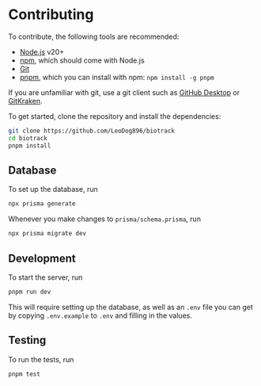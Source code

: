 # Contributing

To contribute, the following tools are recommended:

- [Node.js](https://nodejs.org/en) v20+
- [npm](https://www.npmjs.com/), which should come with Node.js
- [Git](https://git-scm.com/)
- [pnpm](https://pnpm.io/), which you can install with npm: `npm install -g pnpm`

If you are unfamiliar with git, use a git client such as [GitHub Desktop](https://desktop.github.com/) or [GitKraken](https://www.gitkraken.com/).

To get started, clone the repository and install the dependencies:

```sh
git clone https://github.com/LeoDog896/biotrack
cd biotrack
pnpm install
```

## Database

To set up the database, run

```sh
npx prisma generate
```

Whenever you make changes to `prisma/schema.prisma`, run

```sh
npx prisma migrate dev
```

## Development

To start the server, run

```sh
pnpm run dev
```

This will require setting up the database, as well as an `.env` file
you can get by copying `.env.example` to `.env` and filling in the
values.

## Testing

To run the tests, run

```sh
pnpm test
```
